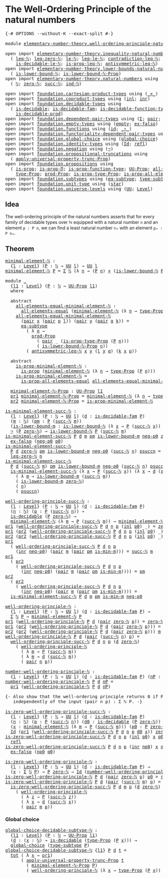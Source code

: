 # The Well-Ordering Principle of the natural numbers

<pre class="Agda"><a id="63" class="Symbol">{-#</a> <a id="67" class="Keyword">OPTIONS</a> <a id="75" class="Pragma">--without-K</a> <a id="87" class="Pragma">--exact-split</a> <a id="101" class="Symbol">#-}</a>

<a id="106" class="Keyword">module</a> <a id="113" href="elementary-number-theory.well-ordering-principle-natural-numbers.html" class="Module">elementary-number-theory.well-ordering-principle-natural-numbers</a> <a id="178" class="Keyword">where</a>

<a id="185" class="Keyword">open</a> <a id="190" class="Keyword">import</a> <a id="197" href="elementary-number-theory.inequality-natural-numbers.html" class="Module">elementary-number-theory.inequality-natural-numbers</a> <a id="249" class="Keyword">using</a>
  <a id="257" class="Symbol">(</a> <a id="259" href="elementary-number-theory.inequality-natural-numbers.html#1407" class="Function">leq-ℕ</a><a id="264" class="Symbol">;</a> <a id="266" href="elementary-number-theory.inequality-natural-numbers.html#1747" class="Function">leq-zero-ℕ</a><a id="276" class="Symbol">;</a> <a id="278" href="elementary-number-theory.inequality-natural-numbers.html#9483" class="Function">le-ℕ</a><a id="282" class="Symbol">;</a> <a id="284" href="elementary-number-theory.inequality-natural-numbers.html#12249" class="Function">leq-le-ℕ</a><a id="292" class="Symbol">;</a> <a id="294" href="elementary-number-theory.inequality-natural-numbers.html#11981" class="Function">contradiction-leq-ℕ</a><a id="313" class="Symbol">;</a> <a id="315" href="elementary-number-theory.inequality-natural-numbers.html#2457" class="Function">is-decidable-leq-ℕ</a><a id="333" class="Symbol">;</a>
    <a id="339" href="elementary-number-theory.inequality-natural-numbers.html#11101" class="Function">is-decidable-le-ℕ</a><a id="356" class="Symbol">;</a> <a id="358" href="elementary-number-theory.inequality-natural-numbers.html#16547" class="Function">is-prop-leq-ℕ</a><a id="371" class="Symbol">;</a> <a id="373" href="elementary-number-theory.inequality-natural-numbers.html#3613" class="Function">antisymmetric-leq-ℕ</a><a id="392" class="Symbol">)</a>
<a id="394" class="Keyword">open</a> <a id="399" class="Keyword">import</a> <a id="406" href="elementary-number-theory.lower-bounds-natural-numbers.html" class="Module">elementary-number-theory.lower-bounds-natural-numbers</a> <a id="460" class="Keyword">using</a>
  <a id="468" class="Symbol">(</a> <a id="470" href="elementary-number-theory.lower-bounds-natural-numbers.html#727" class="Function">is-lower-bound-ℕ</a><a id="486" class="Symbol">;</a> <a id="488" href="elementary-number-theory.lower-bounds-natural-numbers.html#1142" class="Function">is-lower-bound-ℕ-Prop</a><a id="509" class="Symbol">)</a>
<a id="511" class="Keyword">open</a> <a id="516" class="Keyword">import</a> <a id="523" href="elementary-number-theory.natural-numbers.html" class="Module">elementary-number-theory.natural-numbers</a> <a id="564" class="Keyword">using</a>
  <a id="572" class="Symbol">(</a> <a id="574" href="elementary-number-theory.natural-numbers.html#1438" class="Datatype">ℕ</a><a id="575" class="Symbol">;</a> <a id="577" href="elementary-number-theory.natural-numbers.html#1459" class="InductiveConstructor">zero-ℕ</a><a id="583" class="Symbol">;</a> <a id="585" href="elementary-number-theory.natural-numbers.html#1472" class="InductiveConstructor">succ-ℕ</a><a id="591" class="Symbol">;</a> <a id="593" href="elementary-number-theory.natural-numbers.html#2491" class="Function">ind-ℕ</a><a id="598" class="Symbol">)</a>
  
<a id="603" class="Keyword">open</a> <a id="608" class="Keyword">import</a> <a id="615" href="foundation.cartesian-product-types.html" class="Module">foundation.cartesian-product-types</a> <a id="650" class="Keyword">using</a> <a id="656" class="Symbol">(</a><a id="657" href="foundation-core.cartesian-product-types.html#577" class="Function Operator">_×_</a><a id="660" class="Symbol">)</a>
<a id="662" class="Keyword">open</a> <a id="667" class="Keyword">import</a> <a id="674" href="foundation.coproduct-types.html" class="Module">foundation.coproduct-types</a> <a id="701" class="Keyword">using</a> <a id="707" class="Symbol">(</a><a id="708" href="foundation.coproduct-types.html#1239" class="InductiveConstructor">inl</a><a id="711" class="Symbol">;</a> <a id="713" href="foundation.coproduct-types.html#1262" class="InductiveConstructor">inr</a><a id="716" class="Symbol">)</a>
<a id="718" class="Keyword">open</a> <a id="723" class="Keyword">import</a> <a id="730" href="foundation.decidable-types.html" class="Module">foundation.decidable-types</a> <a id="757" class="Keyword">using</a>
  <a id="765" class="Symbol">(</a> <a id="767" href="foundation.decidable-types.html#1741" class="Function">is-decidable</a><a id="779" class="Symbol">;</a> <a id="781" href="foundation.decidable-types.html#1819" class="Function">is-decidable-fam</a><a id="797" class="Symbol">;</a> <a id="799" href="foundation.decidable-types.html#4311" class="Function">is-decidable-function-type</a><a id="825" class="Symbol">;</a>
    <a id="831" href="foundation.decidable-types.html#3650" class="Function">is-decidable-prod</a><a id="848" class="Symbol">)</a>
<a id="850" class="Keyword">open</a> <a id="855" class="Keyword">import</a> <a id="862" href="foundation.dependent-pair-types.html" class="Module">foundation.dependent-pair-types</a> <a id="894" class="Keyword">using</a> <a id="900" class="Symbol">(</a><a id="901" href="foundation-core.dependent-pair-types.html#502" class="Record">Σ</a><a id="902" class="Symbol">;</a> <a id="904" href="foundation-core.dependent-pair-types.html#575" class="InductiveConstructor">pair</a><a id="908" class="Symbol">;</a> <a id="910" href="foundation-core.dependent-pair-types.html#592" class="Field">pr1</a><a id="913" class="Symbol">;</a> <a id="915" href="foundation-core.dependent-pair-types.html#604" class="Field">pr2</a><a id="918" class="Symbol">)</a>
<a id="920" class="Keyword">open</a> <a id="925" class="Keyword">import</a> <a id="932" href="foundation.empty-types.html" class="Module">foundation.empty-types</a> <a id="955" class="Keyword">using</a> <a id="961" class="Symbol">(</a><a id="962" href="foundation.empty-types.html#1292" class="Datatype">empty</a><a id="967" class="Symbol">;</a> <a id="969" href="foundation.empty-types.html#1395" class="Function">ex-falso</a><a id="977" class="Symbol">)</a>
<a id="979" class="Keyword">open</a> <a id="984" class="Keyword">import</a> <a id="991" href="foundation.functions.html" class="Module">foundation.functions</a> <a id="1012" class="Keyword">using</a> <a id="1018" class="Symbol">(</a><a id="1019" href="foundation-core.functions.html#309" class="Function">id</a><a id="1021" class="Symbol">;</a> <a id="1023" href="foundation-core.functions.html#407" class="Function Operator">_∘_</a><a id="1026" class="Symbol">)</a>
<a id="1028" class="Keyword">open</a> <a id="1033" class="Keyword">import</a> <a id="1040" href="foundation.functoriality-dependent-pair-types.html" class="Module">foundation.functoriality-dependent-pair-types</a> <a id="1086" class="Keyword">using</a> <a id="1092" class="Symbol">(</a><a id="1093" href="foundation-core.functoriality-dependent-pair-types.html#1881" class="Function">tot</a><a id="1096" class="Symbol">)</a>
<a id="1098" class="Keyword">open</a> <a id="1103" class="Keyword">import</a> <a id="1110" href="foundation.global-choice.html" class="Module">foundation.global-choice</a> <a id="1135" class="Keyword">using</a> <a id="1141" class="Symbol">(</a><a id="1142" href="foundation.global-choice.html#1188" class="Function">global-choice</a><a id="1155" class="Symbol">)</a>
<a id="1157" class="Keyword">open</a> <a id="1162" class="Keyword">import</a> <a id="1169" href="foundation.identity-types.html" class="Module">foundation.identity-types</a> <a id="1195" class="Keyword">using</a> <a id="1201" class="Symbol">(</a><a id="1202" href="foundation-core.identity-types.html#641" class="Datatype">Id</a><a id="1204" class="Symbol">;</a> <a id="1206" href="foundation-core.identity-types.html#694" class="InductiveConstructor">refl</a><a id="1210" class="Symbol">)</a>
<a id="1212" class="Keyword">open</a> <a id="1217" class="Keyword">import</a> <a id="1224" href="foundation.negation.html" class="Module">foundation.negation</a> <a id="1244" class="Keyword">using</a> <a id="1250" class="Symbol">(</a><a id="1251" href="foundation.negation.html#756" class="Function">¬</a><a id="1252" class="Symbol">)</a>
<a id="1254" class="Keyword">open</a> <a id="1259" class="Keyword">import</a> <a id="1266" href="foundation.propositional-truncations.html" class="Module">foundation.propositional-truncations</a> <a id="1303" class="Keyword">using</a>
  <a id="1311" class="Symbol">(</a> <a id="1313" href="foundation.propositional-truncations.html#5148" class="Function">apply-universal-property-trunc-Prop</a><a id="1348" class="Symbol">)</a>
<a id="1350" class="Keyword">open</a> <a id="1355" class="Keyword">import</a> <a id="1362" href="foundation.propositions.html" class="Module">foundation.propositions</a> <a id="1386" class="Keyword">using</a>
  <a id="1394" class="Symbol">(</a> <a id="1396" href="foundation-core.propositions.html#1246" class="Function">is-prop</a><a id="1403" class="Symbol">;</a> <a id="1405" href="foundation.propositions.html#1492" class="Function">is-prop-Π</a><a id="1414" class="Symbol">;</a> <a id="1416" href="foundation.propositions.html#3080" class="Function">is-prop-function-type</a><a id="1437" class="Symbol">;</a> <a id="1439" href="foundation-core.propositions.html#1322" class="Function">UU-Prop</a><a id="1446" class="Symbol">;</a> <a id="1448" href="foundation-core.propositions.html#2135" class="Function">all-elements-equal</a><a id="1466" class="Symbol">;</a>
    <a id="1472" href="foundation-core.propositions.html#1424" class="Function">type-Prop</a><a id="1481" class="Symbol">;</a> <a id="1483" href="foundation-core.propositions.html#5805" class="Function">prod-Prop</a><a id="1492" class="Symbol">;</a> <a id="1494" href="foundation-core.propositions.html#1491" class="Function">is-prop-type-Prop</a><a id="1511" class="Symbol">;</a> <a id="1513" href="foundation-core.propositions.html#2335" class="Function">is-prop-all-elements-equal</a><a id="1539" class="Symbol">)</a>
<a id="1541" class="Keyword">open</a> <a id="1546" class="Keyword">import</a> <a id="1553" href="foundation.subtypes.html" class="Module">foundation.subtypes</a> <a id="1573" class="Keyword">using</a> <a id="1579" class="Symbol">(</a><a id="1580" href="foundation-core.subtypes.html#2633" class="Function">eq-subtype</a><a id="1590" class="Symbol">;</a> <a id="1592" href="foundation-core.subtypes.html#2143" class="Function">type-subtype</a><a id="1604" class="Symbol">)</a>
<a id="1606" class="Keyword">open</a> <a id="1611" class="Keyword">import</a> <a id="1618" href="foundation.unit-type.html" class="Module">foundation.unit-type</a> <a id="1639" class="Keyword">using</a> <a id="1645" class="Symbol">(</a><a id="1646" href="foundation.unit-type.html#999" class="InductiveConstructor">star</a><a id="1650" class="Symbol">)</a>
<a id="1652" class="Keyword">open</a> <a id="1657" class="Keyword">import</a> <a id="1664" href="foundation.universe-levels.html" class="Module">foundation.universe-levels</a> <a id="1691" class="Keyword">using</a> <a id="1697" class="Symbol">(</a><a id="1698" href="foundation-core.universe-levels.html#222" class="Primitive">UU</a><a id="1700" class="Symbol">;</a> <a id="1702" href="Agda.Primitive.html#597" class="Postulate">Level</a><a id="1707" class="Symbol">)</a>
</pre>
## Idea

The well-ordering principle of the natural numbers asserts that for every family of decidable types over ℕ equipped with a natural number `n` and an element `p : P n`, we can find a least natural number `n₀` with an element `p₀ : P n₀`. 

## Theorem

<pre class="Agda"><a id="minimal-element-ℕ"></a><a id="1982" href="elementary-number-theory.well-ordering-principle-natural-numbers.html#1982" class="Function">minimal-element-ℕ</a> <a id="2000" class="Symbol">:</a>
  <a id="2004" class="Symbol">{</a><a id="2005" href="elementary-number-theory.well-ordering-principle-natural-numbers.html#2005" class="Bound">l</a> <a id="2007" class="Symbol">:</a> <a id="2009" href="Agda.Primitive.html#597" class="Postulate">Level</a><a id="2014" class="Symbol">}</a> <a id="2016" class="Symbol">(</a><a id="2017" href="elementary-number-theory.well-ordering-principle-natural-numbers.html#2017" class="Bound">P</a> <a id="2019" class="Symbol">:</a> <a id="2021" href="elementary-number-theory.natural-numbers.html#1438" class="Datatype">ℕ</a> <a id="2023" class="Symbol">→</a> <a id="2025" href="foundation-core.universe-levels.html#222" class="Primitive">UU</a> <a id="2028" href="elementary-number-theory.well-ordering-principle-natural-numbers.html#2005" class="Bound">l</a><a id="2029" class="Symbol">)</a> <a id="2031" class="Symbol">→</a> <a id="2033" href="foundation-core.universe-levels.html#222" class="Primitive">UU</a> <a id="2036" href="elementary-number-theory.well-ordering-principle-natural-numbers.html#2005" class="Bound">l</a>
<a id="2038" href="elementary-number-theory.well-ordering-principle-natural-numbers.html#1982" class="Function">minimal-element-ℕ</a> <a id="2056" href="elementary-number-theory.well-ordering-principle-natural-numbers.html#2056" class="Bound">P</a> <a id="2058" class="Symbol">=</a> <a id="2060" href="foundation-core.dependent-pair-types.html#502" class="Record">Σ</a> <a id="2062" href="elementary-number-theory.natural-numbers.html#1438" class="Datatype">ℕ</a> <a id="2064" class="Symbol">(λ</a> <a id="2067" href="elementary-number-theory.well-ordering-principle-natural-numbers.html#2067" class="Bound">n</a> <a id="2069" class="Symbol">→</a> <a id="2071" class="Symbol">(</a><a id="2072" href="elementary-number-theory.well-ordering-principle-natural-numbers.html#2056" class="Bound">P</a> <a id="2074" href="elementary-number-theory.well-ordering-principle-natural-numbers.html#2067" class="Bound">n</a><a id="2075" class="Symbol">)</a> <a id="2077" href="foundation-core.cartesian-product-types.html#577" class="Function Operator">×</a> <a id="2079" class="Symbol">(</a><a id="2080" href="elementary-number-theory.lower-bounds-natural-numbers.html#727" class="Function">is-lower-bound-ℕ</a> <a id="2097" href="elementary-number-theory.well-ordering-principle-natural-numbers.html#2056" class="Bound">P</a> <a id="2099" href="elementary-number-theory.well-ordering-principle-natural-numbers.html#2067" class="Bound">n</a><a id="2100" class="Symbol">))</a>

<a id="2104" class="Keyword">module</a> <a id="2111" href="elementary-number-theory.well-ordering-principle-natural-numbers.html#2111" class="Module">_</a>
  <a id="2115" class="Symbol">{</a><a id="2116" href="elementary-number-theory.well-ordering-principle-natural-numbers.html#2116" class="Bound">l1</a> <a id="2119" class="Symbol">:</a> <a id="2121" href="Agda.Primitive.html#597" class="Postulate">Level</a><a id="2126" class="Symbol">}</a> <a id="2128" class="Symbol">(</a><a id="2129" href="elementary-number-theory.well-ordering-principle-natural-numbers.html#2129" class="Bound">P</a> <a id="2131" class="Symbol">:</a> <a id="2133" href="elementary-number-theory.natural-numbers.html#1438" class="Datatype">ℕ</a> <a id="2135" class="Symbol">→</a> <a id="2137" href="foundation-core.propositions.html#1322" class="Function">UU-Prop</a> <a id="2145" href="elementary-number-theory.well-ordering-principle-natural-numbers.html#2116" class="Bound">l1</a><a id="2147" class="Symbol">)</a>
  <a id="2151" class="Keyword">where</a>

  <a id="2160" class="Keyword">abstract</a>
    <a id="2173" href="elementary-number-theory.well-ordering-principle-natural-numbers.html#2173" class="Function">all-elements-equal-minimal-element-ℕ</a> <a id="2210" class="Symbol">:</a>
      <a id="2218" href="foundation-core.propositions.html#2135" class="Function">all-elements-equal</a> <a id="2237" class="Symbol">(</a><a id="2238" href="elementary-number-theory.well-ordering-principle-natural-numbers.html#1982" class="Function">minimal-element-ℕ</a> <a id="2256" class="Symbol">(λ</a> <a id="2259" href="elementary-number-theory.well-ordering-principle-natural-numbers.html#2259" class="Bound">n</a> <a id="2261" class="Symbol">→</a> <a id="2263" href="foundation-core.propositions.html#1424" class="Function">type-Prop</a> <a id="2273" class="Symbol">(</a><a id="2274" href="elementary-number-theory.well-ordering-principle-natural-numbers.html#2129" class="Bound">P</a> <a id="2276" href="elementary-number-theory.well-ordering-principle-natural-numbers.html#2259" class="Bound">n</a><a id="2277" class="Symbol">)))</a>
    <a id="2285" href="elementary-number-theory.well-ordering-principle-natural-numbers.html#2173" class="Function">all-elements-equal-minimal-element-ℕ</a>
      <a id="2328" class="Symbol">(</a><a id="2329" href="foundation-core.dependent-pair-types.html#575" class="InductiveConstructor">pair</a> <a id="2334" href="elementary-number-theory.well-ordering-principle-natural-numbers.html#2334" class="Bound">x</a> <a id="2336" class="Symbol">(</a><a id="2337" href="foundation-core.dependent-pair-types.html#575" class="InductiveConstructor">pair</a> <a id="2342" href="elementary-number-theory.well-ordering-principle-natural-numbers.html#2342" class="Bound">p</a> <a id="2344" href="elementary-number-theory.well-ordering-principle-natural-numbers.html#2344" class="Bound">l</a><a id="2345" class="Symbol">))</a> <a id="2348" class="Symbol">(</a><a id="2349" href="foundation-core.dependent-pair-types.html#575" class="InductiveConstructor">pair</a> <a id="2354" href="elementary-number-theory.well-ordering-principle-natural-numbers.html#2354" class="Bound">y</a> <a id="2356" class="Symbol">(</a><a id="2357" href="foundation-core.dependent-pair-types.html#575" class="InductiveConstructor">pair</a> <a id="2362" href="elementary-number-theory.well-ordering-principle-natural-numbers.html#2362" class="Bound">q</a> <a id="2364" href="elementary-number-theory.well-ordering-principle-natural-numbers.html#2364" class="Bound">k</a><a id="2365" class="Symbol">))</a> <a id="2368" class="Symbol">=</a>
      <a id="2376" href="foundation-core.subtypes.html#2633" class="Function">eq-subtype</a>
        <a id="2395" class="Symbol">(</a> <a id="2397" class="Symbol">λ</a> <a id="2399" href="elementary-number-theory.well-ordering-principle-natural-numbers.html#2399" class="Bound">n</a> <a id="2401" class="Symbol">→</a>
          <a id="2413" href="foundation-core.propositions.html#5805" class="Function">prod-Prop</a>
            <a id="2435" class="Symbol">(</a> <a id="2437" href="foundation-core.dependent-pair-types.html#575" class="InductiveConstructor">pair</a> <a id="2442" class="Symbol">_</a> <a id="2444" class="Symbol">(</a><a id="2445" href="foundation-core.propositions.html#1491" class="Function">is-prop-type-Prop</a> <a id="2463" class="Symbol">(</a><a id="2464" href="elementary-number-theory.well-ordering-principle-natural-numbers.html#2129" class="Bound">P</a> <a id="2466" href="elementary-number-theory.well-ordering-principle-natural-numbers.html#2399" class="Bound">n</a><a id="2467" class="Symbol">)))</a>
            <a id="2483" class="Symbol">(</a> <a id="2485" href="elementary-number-theory.lower-bounds-natural-numbers.html#1142" class="Function">is-lower-bound-ℕ-Prop</a> <a id="2507" href="elementary-number-theory.well-ordering-principle-natural-numbers.html#2399" class="Bound">n</a><a id="2508" class="Symbol">))</a>
        <a id="2519" class="Symbol">(</a> <a id="2521" href="elementary-number-theory.inequality-natural-numbers.html#3613" class="Function">antisymmetric-leq-ℕ</a> <a id="2541" href="elementary-number-theory.well-ordering-principle-natural-numbers.html#2334" class="Bound">x</a> <a id="2543" href="elementary-number-theory.well-ordering-principle-natural-numbers.html#2354" class="Bound">y</a> <a id="2545" class="Symbol">(</a><a id="2546" href="elementary-number-theory.well-ordering-principle-natural-numbers.html#2344" class="Bound">l</a> <a id="2548" href="elementary-number-theory.well-ordering-principle-natural-numbers.html#2354" class="Bound">y</a> <a id="2550" href="elementary-number-theory.well-ordering-principle-natural-numbers.html#2362" class="Bound">q</a><a id="2551" class="Symbol">)</a> <a id="2553" class="Symbol">(</a><a id="2554" href="elementary-number-theory.well-ordering-principle-natural-numbers.html#2364" class="Bound">k</a> <a id="2556" href="elementary-number-theory.well-ordering-principle-natural-numbers.html#2334" class="Bound">x</a> <a id="2558" href="elementary-number-theory.well-ordering-principle-natural-numbers.html#2342" class="Bound">p</a><a id="2559" class="Symbol">))</a>

  <a id="2565" class="Keyword">abstract</a>
    <a id="2578" href="elementary-number-theory.well-ordering-principle-natural-numbers.html#2578" class="Function">is-prop-minimal-element-ℕ</a> <a id="2604" class="Symbol">:</a>
      <a id="2612" href="foundation-core.propositions.html#1246" class="Function">is-prop</a> <a id="2620" class="Symbol">(</a><a id="2621" href="elementary-number-theory.well-ordering-principle-natural-numbers.html#1982" class="Function">minimal-element-ℕ</a> <a id="2639" class="Symbol">(λ</a> <a id="2642" href="elementary-number-theory.well-ordering-principle-natural-numbers.html#2642" class="Bound">n</a> <a id="2644" class="Symbol">→</a> <a id="2646" href="foundation-core.propositions.html#1424" class="Function">type-Prop</a> <a id="2656" class="Symbol">(</a><a id="2657" href="elementary-number-theory.well-ordering-principle-natural-numbers.html#2129" class="Bound">P</a> <a id="2659" href="elementary-number-theory.well-ordering-principle-natural-numbers.html#2642" class="Bound">n</a><a id="2660" class="Symbol">)))</a>
    <a id="2668" href="elementary-number-theory.well-ordering-principle-natural-numbers.html#2578" class="Function">is-prop-minimal-element-ℕ</a> <a id="2694" class="Symbol">=</a>
      <a id="2702" href="foundation-core.propositions.html#2335" class="Function">is-prop-all-elements-equal</a> <a id="2729" href="elementary-number-theory.well-ordering-principle-natural-numbers.html#2173" class="Function">all-elements-equal-minimal-element-ℕ</a>

  <a id="2769" href="elementary-number-theory.well-ordering-principle-natural-numbers.html#2769" class="Function">minimal-element-ℕ-Prop</a> <a id="2792" class="Symbol">:</a> <a id="2794" href="foundation-core.propositions.html#1322" class="Function">UU-Prop</a> <a id="2802" href="elementary-number-theory.well-ordering-principle-natural-numbers.html#2116" class="Bound">l1</a>
  <a id="2807" href="foundation-core.dependent-pair-types.html#592" class="Field">pr1</a> <a id="2811" href="elementary-number-theory.well-ordering-principle-natural-numbers.html#2769" class="Function">minimal-element-ℕ-Prop</a> <a id="2834" class="Symbol">=</a> <a id="2836" href="elementary-number-theory.well-ordering-principle-natural-numbers.html#1982" class="Function">minimal-element-ℕ</a> <a id="2854" class="Symbol">(λ</a> <a id="2857" href="elementary-number-theory.well-ordering-principle-natural-numbers.html#2857" class="Bound">n</a> <a id="2859" class="Symbol">→</a> <a id="2861" href="foundation-core.propositions.html#1424" class="Function">type-Prop</a> <a id="2871" class="Symbol">(</a><a id="2872" href="elementary-number-theory.well-ordering-principle-natural-numbers.html#2129" class="Bound">P</a> <a id="2874" href="elementary-number-theory.well-ordering-principle-natural-numbers.html#2857" class="Bound">n</a><a id="2875" class="Symbol">))</a>
  <a id="2880" href="foundation-core.dependent-pair-types.html#604" class="Field">pr2</a> <a id="2884" href="elementary-number-theory.well-ordering-principle-natural-numbers.html#2769" class="Function">minimal-element-ℕ-Prop</a> <a id="2907" class="Symbol">=</a> <a id="2909" href="elementary-number-theory.well-ordering-principle-natural-numbers.html#2578" class="Function">is-prop-minimal-element-ℕ</a>

<a id="is-minimal-element-succ-ℕ"></a><a id="2936" href="elementary-number-theory.well-ordering-principle-natural-numbers.html#2936" class="Function">is-minimal-element-succ-ℕ</a> <a id="2962" class="Symbol">:</a>
  <a id="2966" class="Symbol">{</a><a id="2967" href="elementary-number-theory.well-ordering-principle-natural-numbers.html#2967" class="Bound">l</a> <a id="2969" class="Symbol">:</a> <a id="2971" href="Agda.Primitive.html#597" class="Postulate">Level</a><a id="2976" class="Symbol">}</a> <a id="2978" class="Symbol">(</a><a id="2979" href="elementary-number-theory.well-ordering-principle-natural-numbers.html#2979" class="Bound">P</a> <a id="2981" class="Symbol">:</a> <a id="2983" href="elementary-number-theory.natural-numbers.html#1438" class="Datatype">ℕ</a> <a id="2985" class="Symbol">→</a> <a id="2987" href="foundation-core.universe-levels.html#222" class="Primitive">UU</a> <a id="2990" href="elementary-number-theory.well-ordering-principle-natural-numbers.html#2967" class="Bound">l</a><a id="2991" class="Symbol">)</a> <a id="2993" class="Symbol">(</a><a id="2994" href="elementary-number-theory.well-ordering-principle-natural-numbers.html#2994" class="Bound">d</a> <a id="2996" class="Symbol">:</a> <a id="2998" href="foundation.decidable-types.html#1819" class="Function">is-decidable-fam</a> <a id="3015" href="elementary-number-theory.well-ordering-principle-natural-numbers.html#2979" class="Bound">P</a><a id="3016" class="Symbol">)</a>
  <a id="3020" class="Symbol">(</a><a id="3021" href="elementary-number-theory.well-ordering-principle-natural-numbers.html#3021" class="Bound">m</a> <a id="3023" class="Symbol">:</a> <a id="3025" href="elementary-number-theory.natural-numbers.html#1438" class="Datatype">ℕ</a><a id="3026" class="Symbol">)</a> <a id="3028" class="Symbol">(</a><a id="3029" href="elementary-number-theory.well-ordering-principle-natural-numbers.html#3029" class="Bound">pm</a> <a id="3032" class="Symbol">:</a> <a id="3034" href="elementary-number-theory.well-ordering-principle-natural-numbers.html#2979" class="Bound">P</a> <a id="3036" class="Symbol">(</a><a id="3037" href="elementary-number-theory.natural-numbers.html#1472" class="InductiveConstructor">succ-ℕ</a> <a id="3044" href="elementary-number-theory.well-ordering-principle-natural-numbers.html#3021" class="Bound">m</a><a id="3045" class="Symbol">))</a>
  <a id="3050" class="Symbol">(</a><a id="3051" href="elementary-number-theory.well-ordering-principle-natural-numbers.html#3051" class="Bound">is-lower-bound-m</a> <a id="3068" class="Symbol">:</a> <a id="3070" href="elementary-number-theory.lower-bounds-natural-numbers.html#727" class="Function">is-lower-bound-ℕ</a> <a id="3087" class="Symbol">(λ</a> <a id="3090" href="elementary-number-theory.well-ordering-principle-natural-numbers.html#3090" class="Bound">x</a> <a id="3092" class="Symbol">→</a> <a id="3094" href="elementary-number-theory.well-ordering-principle-natural-numbers.html#2979" class="Bound">P</a> <a id="3096" class="Symbol">(</a><a id="3097" href="elementary-number-theory.natural-numbers.html#1472" class="InductiveConstructor">succ-ℕ</a> <a id="3104" href="elementary-number-theory.well-ordering-principle-natural-numbers.html#3090" class="Bound">x</a><a id="3105" class="Symbol">))</a> <a id="3108" href="elementary-number-theory.well-ordering-principle-natural-numbers.html#3021" class="Bound">m</a><a id="3109" class="Symbol">)</a> <a id="3111" class="Symbol">→</a>
  <a id="3115" href="foundation.negation.html#756" class="Function">¬</a> <a id="3117" class="Symbol">(</a><a id="3118" href="elementary-number-theory.well-ordering-principle-natural-numbers.html#2979" class="Bound">P</a> <a id="3120" href="elementary-number-theory.natural-numbers.html#1459" class="InductiveConstructor">zero-ℕ</a><a id="3126" class="Symbol">)</a> <a id="3128" class="Symbol">→</a> <a id="3130" href="elementary-number-theory.lower-bounds-natural-numbers.html#727" class="Function">is-lower-bound-ℕ</a> <a id="3147" href="elementary-number-theory.well-ordering-principle-natural-numbers.html#2979" class="Bound">P</a> <a id="3149" class="Symbol">(</a><a id="3150" href="elementary-number-theory.natural-numbers.html#1472" class="InductiveConstructor">succ-ℕ</a> <a id="3157" href="elementary-number-theory.well-ordering-principle-natural-numbers.html#3021" class="Bound">m</a><a id="3158" class="Symbol">)</a>
<a id="3160" href="elementary-number-theory.well-ordering-principle-natural-numbers.html#2936" class="Function">is-minimal-element-succ-ℕ</a> <a id="3186" href="elementary-number-theory.well-ordering-principle-natural-numbers.html#3186" class="Bound">P</a> <a id="3188" href="elementary-number-theory.well-ordering-principle-natural-numbers.html#3188" class="Bound">d</a> <a id="3190" href="elementary-number-theory.well-ordering-principle-natural-numbers.html#3190" class="Bound">m</a> <a id="3192" href="elementary-number-theory.well-ordering-principle-natural-numbers.html#3192" class="Bound">pm</a> <a id="3195" href="elementary-number-theory.well-ordering-principle-natural-numbers.html#3195" class="Bound">is-lower-bound-m</a> <a id="3212" href="elementary-number-theory.well-ordering-principle-natural-numbers.html#3212" class="Bound">neg-p0</a> <a id="3219" href="elementary-number-theory.natural-numbers.html#1459" class="InductiveConstructor">zero-ℕ</a> <a id="3226" href="elementary-number-theory.well-ordering-principle-natural-numbers.html#3226" class="Bound">p0</a> <a id="3229" class="Symbol">=</a>
  <a id="3233" href="foundation.empty-types.html#1395" class="Function">ex-falso</a> <a id="3242" class="Symbol">(</a><a id="3243" href="elementary-number-theory.well-ordering-principle-natural-numbers.html#3212" class="Bound">neg-p0</a> <a id="3250" href="elementary-number-theory.well-ordering-principle-natural-numbers.html#3226" class="Bound">p0</a><a id="3252" class="Symbol">)</a>
<a id="3254" href="elementary-number-theory.well-ordering-principle-natural-numbers.html#2936" class="Function">is-minimal-element-succ-ℕ</a>
  <a id="3282" href="elementary-number-theory.well-ordering-principle-natural-numbers.html#3282" class="Bound">P</a> <a id="3284" href="elementary-number-theory.well-ordering-principle-natural-numbers.html#3284" class="Bound">d</a> <a id="3286" href="elementary-number-theory.natural-numbers.html#1459" class="InductiveConstructor">zero-ℕ</a> <a id="3293" href="elementary-number-theory.well-ordering-principle-natural-numbers.html#3293" class="Bound">pm</a> <a id="3296" href="elementary-number-theory.well-ordering-principle-natural-numbers.html#3296" class="Bound">is-lower-bound-m</a> <a id="3313" href="elementary-number-theory.well-ordering-principle-natural-numbers.html#3313" class="Bound">neg-p0</a> <a id="3320" class="Symbol">(</a><a id="3321" href="elementary-number-theory.natural-numbers.html#1472" class="InductiveConstructor">succ-ℕ</a> <a id="3328" href="elementary-number-theory.well-ordering-principle-natural-numbers.html#3328" class="Bound">n</a><a id="3329" class="Symbol">)</a> <a id="3331" href="elementary-number-theory.well-ordering-principle-natural-numbers.html#3331" class="Bound">psuccn</a> <a id="3338" class="Symbol">=</a>
  <a id="3342" href="elementary-number-theory.inequality-natural-numbers.html#1747" class="Function">leq-zero-ℕ</a> <a id="3353" href="elementary-number-theory.well-ordering-principle-natural-numbers.html#3328" class="Bound">n</a>
<a id="3355" href="elementary-number-theory.well-ordering-principle-natural-numbers.html#2936" class="Function">is-minimal-element-succ-ℕ</a>
  <a id="3383" href="elementary-number-theory.well-ordering-principle-natural-numbers.html#3383" class="Bound">P</a> <a id="3385" href="elementary-number-theory.well-ordering-principle-natural-numbers.html#3385" class="Bound">d</a> <a id="3387" class="Symbol">(</a><a id="3388" href="elementary-number-theory.natural-numbers.html#1472" class="InductiveConstructor">succ-ℕ</a> <a id="3395" href="elementary-number-theory.well-ordering-principle-natural-numbers.html#3395" class="Bound">m</a><a id="3396" class="Symbol">)</a> <a id="3398" href="elementary-number-theory.well-ordering-principle-natural-numbers.html#3398" class="Bound">pm</a> <a id="3401" href="elementary-number-theory.well-ordering-principle-natural-numbers.html#3401" class="Bound">is-lower-bound-m</a> <a id="3418" href="elementary-number-theory.well-ordering-principle-natural-numbers.html#3418" class="Bound">neg-p0</a> <a id="3425" class="Symbol">(</a><a id="3426" href="elementary-number-theory.natural-numbers.html#1472" class="InductiveConstructor">succ-ℕ</a> <a id="3433" href="elementary-number-theory.well-ordering-principle-natural-numbers.html#3433" class="Bound">n</a><a id="3434" class="Symbol">)</a> <a id="3436" href="elementary-number-theory.well-ordering-principle-natural-numbers.html#3436" class="Bound">psuccn</a> <a id="3443" class="Symbol">=</a>
  <a id="3447" href="elementary-number-theory.well-ordering-principle-natural-numbers.html#2936" class="Function">is-minimal-element-succ-ℕ</a> <a id="3473" class="Symbol">(λ</a> <a id="3476" href="elementary-number-theory.well-ordering-principle-natural-numbers.html#3476" class="Bound">x</a> <a id="3478" class="Symbol">→</a> <a id="3480" href="elementary-number-theory.well-ordering-principle-natural-numbers.html#3383" class="Bound">P</a> <a id="3482" class="Symbol">(</a><a id="3483" href="elementary-number-theory.natural-numbers.html#1472" class="InductiveConstructor">succ-ℕ</a> <a id="3490" href="elementary-number-theory.well-ordering-principle-natural-numbers.html#3476" class="Bound">x</a><a id="3491" class="Symbol">))</a> <a id="3494" class="Symbol">(λ</a> <a id="3497" href="elementary-number-theory.well-ordering-principle-natural-numbers.html#3497" class="Bound">x</a> <a id="3499" class="Symbol">→</a> <a id="3501" href="elementary-number-theory.well-ordering-principle-natural-numbers.html#3385" class="Bound">d</a> <a id="3503" class="Symbol">(</a><a id="3504" href="elementary-number-theory.natural-numbers.html#1472" class="InductiveConstructor">succ-ℕ</a> <a id="3511" href="elementary-number-theory.well-ordering-principle-natural-numbers.html#3497" class="Bound">x</a><a id="3512" class="Symbol">))</a> <a id="3515" href="elementary-number-theory.well-ordering-principle-natural-numbers.html#3395" class="Bound">m</a> <a id="3517" href="elementary-number-theory.well-ordering-principle-natural-numbers.html#3398" class="Bound">pm</a>
    <a id="3524" class="Symbol">(</a> <a id="3526" class="Symbol">λ</a> <a id="3528" href="elementary-number-theory.well-ordering-principle-natural-numbers.html#3528" class="Bound">m</a> <a id="3530" class="Symbol">→</a> <a id="3532" href="elementary-number-theory.well-ordering-principle-natural-numbers.html#3401" class="Bound">is-lower-bound-m</a> <a id="3549" class="Symbol">(</a><a id="3550" href="elementary-number-theory.natural-numbers.html#1472" class="InductiveConstructor">succ-ℕ</a> <a id="3557" href="elementary-number-theory.well-ordering-principle-natural-numbers.html#3528" class="Bound">m</a><a id="3558" class="Symbol">))</a>
    <a id="3565" class="Symbol">(</a> <a id="3567" href="elementary-number-theory.well-ordering-principle-natural-numbers.html#3401" class="Bound">is-lower-bound-m</a> <a id="3584" href="elementary-number-theory.natural-numbers.html#1459" class="InductiveConstructor">zero-ℕ</a><a id="3590" class="Symbol">)</a>
    <a id="3596" class="Symbol">(</a> <a id="3598" href="elementary-number-theory.well-ordering-principle-natural-numbers.html#3433" class="Bound">n</a><a id="3599" class="Symbol">)</a>
    <a id="3605" class="Symbol">(</a> <a id="3607" href="elementary-number-theory.well-ordering-principle-natural-numbers.html#3436" class="Bound">psuccn</a><a id="3613" class="Symbol">)</a>

<a id="well-ordering-principle-succ-ℕ"></a><a id="3616" href="elementary-number-theory.well-ordering-principle-natural-numbers.html#3616" class="Function">well-ordering-principle-succ-ℕ</a> <a id="3647" class="Symbol">:</a>
  <a id="3651" class="Symbol">{</a><a id="3652" href="elementary-number-theory.well-ordering-principle-natural-numbers.html#3652" class="Bound">l</a> <a id="3654" class="Symbol">:</a> <a id="3656" href="Agda.Primitive.html#597" class="Postulate">Level</a><a id="3661" class="Symbol">}</a> <a id="3663" class="Symbol">(</a><a id="3664" href="elementary-number-theory.well-ordering-principle-natural-numbers.html#3664" class="Bound">P</a> <a id="3666" class="Symbol">:</a> <a id="3668" href="elementary-number-theory.natural-numbers.html#1438" class="Datatype">ℕ</a> <a id="3670" class="Symbol">→</a> <a id="3672" href="foundation-core.universe-levels.html#222" class="Primitive">UU</a> <a id="3675" href="elementary-number-theory.well-ordering-principle-natural-numbers.html#3652" class="Bound">l</a><a id="3676" class="Symbol">)</a> <a id="3678" class="Symbol">(</a><a id="3679" href="elementary-number-theory.well-ordering-principle-natural-numbers.html#3679" class="Bound">d</a> <a id="3681" class="Symbol">:</a> <a id="3683" href="foundation.decidable-types.html#1819" class="Function">is-decidable-fam</a> <a id="3700" href="elementary-number-theory.well-ordering-principle-natural-numbers.html#3664" class="Bound">P</a><a id="3701" class="Symbol">)</a>
  <a id="3705" class="Symbol">(</a><a id="3706" href="elementary-number-theory.well-ordering-principle-natural-numbers.html#3706" class="Bound">n</a> <a id="3708" class="Symbol">:</a> <a id="3710" href="elementary-number-theory.natural-numbers.html#1438" class="Datatype">ℕ</a><a id="3711" class="Symbol">)</a> <a id="3713" class="Symbol">(</a><a id="3714" href="elementary-number-theory.well-ordering-principle-natural-numbers.html#3714" class="Bound">p</a> <a id="3716" class="Symbol">:</a> <a id="3718" href="elementary-number-theory.well-ordering-principle-natural-numbers.html#3664" class="Bound">P</a> <a id="3720" class="Symbol">(</a><a id="3721" href="elementary-number-theory.natural-numbers.html#1472" class="InductiveConstructor">succ-ℕ</a> <a id="3728" href="elementary-number-theory.well-ordering-principle-natural-numbers.html#3706" class="Bound">n</a><a id="3729" class="Symbol">))</a> <a id="3732" class="Symbol">→</a>
  <a id="3736" href="foundation.decidable-types.html#1741" class="Function">is-decidable</a> <a id="3749" class="Symbol">(</a><a id="3750" href="elementary-number-theory.well-ordering-principle-natural-numbers.html#3664" class="Bound">P</a> <a id="3752" href="elementary-number-theory.natural-numbers.html#1459" class="InductiveConstructor">zero-ℕ</a><a id="3758" class="Symbol">)</a> <a id="3760" class="Symbol">→</a>
  <a id="3764" href="elementary-number-theory.well-ordering-principle-natural-numbers.html#1982" class="Function">minimal-element-ℕ</a> <a id="3782" class="Symbol">(λ</a> <a id="3785" href="elementary-number-theory.well-ordering-principle-natural-numbers.html#3785" class="Bound">m</a> <a id="3787" class="Symbol">→</a> <a id="3789" href="elementary-number-theory.well-ordering-principle-natural-numbers.html#3664" class="Bound">P</a> <a id="3791" class="Symbol">(</a><a id="3792" href="elementary-number-theory.natural-numbers.html#1472" class="InductiveConstructor">succ-ℕ</a> <a id="3799" href="elementary-number-theory.well-ordering-principle-natural-numbers.html#3785" class="Bound">m</a><a id="3800" class="Symbol">))</a> <a id="3803" class="Symbol">→</a> <a id="3805" href="elementary-number-theory.well-ordering-principle-natural-numbers.html#1982" class="Function">minimal-element-ℕ</a> <a id="3823" href="elementary-number-theory.well-ordering-principle-natural-numbers.html#3664" class="Bound">P</a>
<a id="3825" href="foundation-core.dependent-pair-types.html#592" class="Field">pr1</a> <a id="3829" class="Symbol">(</a><a id="3830" href="elementary-number-theory.well-ordering-principle-natural-numbers.html#3616" class="Function">well-ordering-principle-succ-ℕ</a> <a id="3861" href="elementary-number-theory.well-ordering-principle-natural-numbers.html#3861" class="Bound">P</a> <a id="3863" href="elementary-number-theory.well-ordering-principle-natural-numbers.html#3863" class="Bound">d</a> <a id="3865" href="elementary-number-theory.well-ordering-principle-natural-numbers.html#3865" class="Bound">n</a> <a id="3867" href="elementary-number-theory.well-ordering-principle-natural-numbers.html#3867" class="Bound">p</a> <a id="3869" class="Symbol">(</a><a id="3870" href="foundation.coproduct-types.html#1239" class="InductiveConstructor">inl</a> <a id="3874" href="elementary-number-theory.well-ordering-principle-natural-numbers.html#3874" class="Bound">p0</a><a id="3876" class="Symbol">)</a> <a id="3878" class="Symbol">_)</a> <a id="3881" class="Symbol">=</a> <a id="3883" href="elementary-number-theory.natural-numbers.html#1459" class="InductiveConstructor">zero-ℕ</a>
<a id="3890" href="foundation-core.dependent-pair-types.html#592" class="Field">pr1</a> <a id="3894" class="Symbol">(</a><a id="3895" href="foundation-core.dependent-pair-types.html#604" class="Field">pr2</a> <a id="3899" class="Symbol">(</a><a id="3900" href="elementary-number-theory.well-ordering-principle-natural-numbers.html#3616" class="Function">well-ordering-principle-succ-ℕ</a> <a id="3931" href="elementary-number-theory.well-ordering-principle-natural-numbers.html#3931" class="Bound">P</a> <a id="3933" href="elementary-number-theory.well-ordering-principle-natural-numbers.html#3933" class="Bound">d</a> <a id="3935" href="elementary-number-theory.well-ordering-principle-natural-numbers.html#3935" class="Bound">n</a> <a id="3937" href="elementary-number-theory.well-ordering-principle-natural-numbers.html#3937" class="Bound">p</a> <a id="3939" class="Symbol">(</a><a id="3940" href="foundation.coproduct-types.html#1239" class="InductiveConstructor">inl</a> <a id="3944" href="elementary-number-theory.well-ordering-principle-natural-numbers.html#3944" class="Bound">p0</a><a id="3946" class="Symbol">)</a> <a id="3948" class="Symbol">_))</a> <a id="3952" class="Symbol">=</a> <a id="3954" href="elementary-number-theory.well-ordering-principle-natural-numbers.html#3944" class="Bound">p0</a>
<a id="3957" href="foundation-core.dependent-pair-types.html#604" class="Field">pr2</a> <a id="3961" class="Symbol">(</a><a id="3962" href="foundation-core.dependent-pair-types.html#604" class="Field">pr2</a> <a id="3966" class="Symbol">(</a><a id="3967" href="elementary-number-theory.well-ordering-principle-natural-numbers.html#3616" class="Function">well-ordering-principle-succ-ℕ</a> <a id="3998" href="elementary-number-theory.well-ordering-principle-natural-numbers.html#3998" class="Bound">P</a> <a id="4000" href="elementary-number-theory.well-ordering-principle-natural-numbers.html#4000" class="Bound">d</a> <a id="4002" href="elementary-number-theory.well-ordering-principle-natural-numbers.html#4002" class="Bound">n</a> <a id="4004" href="elementary-number-theory.well-ordering-principle-natural-numbers.html#4004" class="Bound">p</a> <a id="4006" class="Symbol">(</a><a id="4007" href="foundation.coproduct-types.html#1239" class="InductiveConstructor">inl</a> <a id="4011" href="elementary-number-theory.well-ordering-principle-natural-numbers.html#4011" class="Bound">p0</a><a id="4013" class="Symbol">)</a> <a id="4015" class="Symbol">_))</a> <a id="4019" href="elementary-number-theory.well-ordering-principle-natural-numbers.html#4019" class="Bound">m</a> <a id="4021" href="elementary-number-theory.well-ordering-principle-natural-numbers.html#4021" class="Bound">q</a> <a id="4023" class="Symbol">=</a> <a id="4025" href="elementary-number-theory.inequality-natural-numbers.html#1747" class="Function">leq-zero-ℕ</a> <a id="4036" href="elementary-number-theory.well-ordering-principle-natural-numbers.html#4019" class="Bound">m</a>
<a id="4038" href="foundation-core.dependent-pair-types.html#592" class="Field">pr1</a>
  <a id="4044" class="Symbol">(</a> <a id="4046" href="elementary-number-theory.well-ordering-principle-natural-numbers.html#3616" class="Function">well-ordering-principle-succ-ℕ</a> <a id="4077" href="elementary-number-theory.well-ordering-principle-natural-numbers.html#4077" class="Bound">P</a> <a id="4079" href="elementary-number-theory.well-ordering-principle-natural-numbers.html#4079" class="Bound">d</a> <a id="4081" href="elementary-number-theory.well-ordering-principle-natural-numbers.html#4081" class="Bound">n</a> <a id="4083" href="elementary-number-theory.well-ordering-principle-natural-numbers.html#4083" class="Bound">p</a>
    <a id="4089" class="Symbol">(</a><a id="4090" href="foundation.coproduct-types.html#1262" class="InductiveConstructor">inr</a> <a id="4094" href="elementary-number-theory.well-ordering-principle-natural-numbers.html#4094" class="Bound">neg-p0</a><a id="4100" class="Symbol">)</a> <a id="4102" class="Symbol">(</a><a id="4103" href="foundation-core.dependent-pair-types.html#575" class="InductiveConstructor">pair</a> <a id="4108" href="elementary-number-theory.well-ordering-principle-natural-numbers.html#4108" class="Bound">m</a> <a id="4110" class="Symbol">(</a><a id="4111" href="foundation-core.dependent-pair-types.html#575" class="InductiveConstructor">pair</a> <a id="4116" href="elementary-number-theory.well-ordering-principle-natural-numbers.html#4116" class="Bound">pm</a> <a id="4119" href="elementary-number-theory.well-ordering-principle-natural-numbers.html#4119" class="Bound">is-min-m</a><a id="4127" class="Symbol">)))</a> <a id="4131" class="Symbol">=</a> <a id="4133" href="elementary-number-theory.natural-numbers.html#1472" class="InductiveConstructor">succ-ℕ</a> <a id="4140" href="elementary-number-theory.well-ordering-principle-natural-numbers.html#4108" class="Bound">m</a>
<a id="4142" href="foundation-core.dependent-pair-types.html#592" class="Field">pr1</a>
  <a id="4148" class="Symbol">(</a> <a id="4150" href="foundation-core.dependent-pair-types.html#604" class="Field">pr2</a>
    <a id="4158" class="Symbol">(</a> <a id="4160" href="elementary-number-theory.well-ordering-principle-natural-numbers.html#3616" class="Function">well-ordering-principle-succ-ℕ</a> <a id="4191" href="elementary-number-theory.well-ordering-principle-natural-numbers.html#4191" class="Bound">P</a> <a id="4193" href="elementary-number-theory.well-ordering-principle-natural-numbers.html#4193" class="Bound">d</a> <a id="4195" href="elementary-number-theory.well-ordering-principle-natural-numbers.html#4195" class="Bound">n</a> <a id="4197" href="elementary-number-theory.well-ordering-principle-natural-numbers.html#4197" class="Bound">p</a>
      <a id="4205" class="Symbol">(</a><a id="4206" href="foundation.coproduct-types.html#1262" class="InductiveConstructor">inr</a> <a id="4210" href="elementary-number-theory.well-ordering-principle-natural-numbers.html#4210" class="Bound">neg-p0</a><a id="4216" class="Symbol">)</a> <a id="4218" class="Symbol">(</a><a id="4219" href="foundation-core.dependent-pair-types.html#575" class="InductiveConstructor">pair</a> <a id="4224" href="elementary-number-theory.well-ordering-principle-natural-numbers.html#4224" class="Bound">m</a> <a id="4226" class="Symbol">(</a><a id="4227" href="foundation-core.dependent-pair-types.html#575" class="InductiveConstructor">pair</a> <a id="4232" href="elementary-number-theory.well-ordering-principle-natural-numbers.html#4232" class="Bound">pm</a> <a id="4235" href="elementary-number-theory.well-ordering-principle-natural-numbers.html#4235" class="Bound">is-min-m</a><a id="4243" class="Symbol">))))</a> <a id="4248" class="Symbol">=</a> <a id="4250" href="elementary-number-theory.well-ordering-principle-natural-numbers.html#4232" class="Bound">pm</a>
<a id="4253" href="foundation-core.dependent-pair-types.html#604" class="Field">pr2</a>
  <a id="4259" class="Symbol">(</a> <a id="4261" href="foundation-core.dependent-pair-types.html#604" class="Field">pr2</a>
    <a id="4269" class="Symbol">(</a> <a id="4271" href="elementary-number-theory.well-ordering-principle-natural-numbers.html#3616" class="Function">well-ordering-principle-succ-ℕ</a> <a id="4302" href="elementary-number-theory.well-ordering-principle-natural-numbers.html#4302" class="Bound">P</a> <a id="4304" href="elementary-number-theory.well-ordering-principle-natural-numbers.html#4304" class="Bound">d</a> <a id="4306" href="elementary-number-theory.well-ordering-principle-natural-numbers.html#4306" class="Bound">n</a> <a id="4308" href="elementary-number-theory.well-ordering-principle-natural-numbers.html#4308" class="Bound">p</a>
      <a id="4316" class="Symbol">(</a><a id="4317" href="foundation.coproduct-types.html#1262" class="InductiveConstructor">inr</a> <a id="4321" href="elementary-number-theory.well-ordering-principle-natural-numbers.html#4321" class="Bound">neg-p0</a><a id="4327" class="Symbol">)</a> <a id="4329" class="Symbol">(</a><a id="4330" href="foundation-core.dependent-pair-types.html#575" class="InductiveConstructor">pair</a> <a id="4335" href="elementary-number-theory.well-ordering-principle-natural-numbers.html#4335" class="Bound">m</a> <a id="4337" class="Symbol">(</a><a id="4338" href="foundation-core.dependent-pair-types.html#575" class="InductiveConstructor">pair</a> <a id="4343" href="elementary-number-theory.well-ordering-principle-natural-numbers.html#4343" class="Bound">pm</a> <a id="4346" href="elementary-number-theory.well-ordering-principle-natural-numbers.html#4346" class="Bound">is-min-m</a><a id="4354" class="Symbol">))))</a> <a id="4359" class="Symbol">=</a>
  <a id="4363" href="elementary-number-theory.well-ordering-principle-natural-numbers.html#2936" class="Function">is-minimal-element-succ-ℕ</a> <a id="4389" href="elementary-number-theory.well-ordering-principle-natural-numbers.html#4302" class="Bound">P</a> <a id="4391" href="elementary-number-theory.well-ordering-principle-natural-numbers.html#4304" class="Bound">d</a> <a id="4393" href="elementary-number-theory.well-ordering-principle-natural-numbers.html#4335" class="Bound">m</a> <a id="4395" href="elementary-number-theory.well-ordering-principle-natural-numbers.html#4343" class="Bound">pm</a> <a id="4398" href="elementary-number-theory.well-ordering-principle-natural-numbers.html#4346" class="Bound">is-min-m</a> <a id="4407" href="elementary-number-theory.well-ordering-principle-natural-numbers.html#4321" class="Bound">neg-p0</a>

<a id="well-ordering-principle-ℕ"></a><a id="4415" href="elementary-number-theory.well-ordering-principle-natural-numbers.html#4415" class="Function">well-ordering-principle-ℕ</a> <a id="4441" class="Symbol">:</a>
  <a id="4445" class="Symbol">{</a><a id="4446" href="elementary-number-theory.well-ordering-principle-natural-numbers.html#4446" class="Bound">l</a> <a id="4448" class="Symbol">:</a> <a id="4450" href="Agda.Primitive.html#597" class="Postulate">Level</a><a id="4455" class="Symbol">}</a> <a id="4457" class="Symbol">(</a><a id="4458" href="elementary-number-theory.well-ordering-principle-natural-numbers.html#4458" class="Bound">P</a> <a id="4460" class="Symbol">:</a> <a id="4462" href="elementary-number-theory.natural-numbers.html#1438" class="Datatype">ℕ</a> <a id="4464" class="Symbol">→</a> <a id="4466" href="foundation-core.universe-levels.html#222" class="Primitive">UU</a> <a id="4469" href="elementary-number-theory.well-ordering-principle-natural-numbers.html#4446" class="Bound">l</a><a id="4470" class="Symbol">)</a> <a id="4472" class="Symbol">(</a><a id="4473" href="elementary-number-theory.well-ordering-principle-natural-numbers.html#4473" class="Bound">d</a> <a id="4475" class="Symbol">:</a> <a id="4477" href="foundation.decidable-types.html#1819" class="Function">is-decidable-fam</a> <a id="4494" href="elementary-number-theory.well-ordering-principle-natural-numbers.html#4458" class="Bound">P</a><a id="4495" class="Symbol">)</a> <a id="4497" class="Symbol">→</a>
  <a id="4501" href="foundation-core.dependent-pair-types.html#502" class="Record">Σ</a> <a id="4503" href="elementary-number-theory.natural-numbers.html#1438" class="Datatype">ℕ</a> <a id="4505" href="elementary-number-theory.well-ordering-principle-natural-numbers.html#4458" class="Bound">P</a> <a id="4507" class="Symbol">→</a> <a id="4509" href="elementary-number-theory.well-ordering-principle-natural-numbers.html#1982" class="Function">minimal-element-ℕ</a> <a id="4527" href="elementary-number-theory.well-ordering-principle-natural-numbers.html#4458" class="Bound">P</a>
<a id="4529" href="foundation-core.dependent-pair-types.html#592" class="Field">pr1</a> <a id="4533" class="Symbol">(</a><a id="4534" href="elementary-number-theory.well-ordering-principle-natural-numbers.html#4415" class="Function">well-ordering-principle-ℕ</a> <a id="4560" href="elementary-number-theory.well-ordering-principle-natural-numbers.html#4560" class="Bound">P</a> <a id="4562" href="elementary-number-theory.well-ordering-principle-natural-numbers.html#4562" class="Bound">d</a> <a id="4564" class="Symbol">(</a><a id="4565" href="foundation-core.dependent-pair-types.html#575" class="InductiveConstructor">pair</a> <a id="4570" href="elementary-number-theory.natural-numbers.html#1459" class="InductiveConstructor">zero-ℕ</a> <a id="4577" href="elementary-number-theory.well-ordering-principle-natural-numbers.html#4577" class="Bound">p</a><a id="4578" class="Symbol">))</a> <a id="4581" class="Symbol">=</a> <a id="4583" href="elementary-number-theory.natural-numbers.html#1459" class="InductiveConstructor">zero-ℕ</a>
<a id="4590" href="foundation-core.dependent-pair-types.html#592" class="Field">pr1</a> <a id="4594" class="Symbol">(</a><a id="4595" href="foundation-core.dependent-pair-types.html#604" class="Field">pr2</a> <a id="4599" class="Symbol">(</a><a id="4600" href="elementary-number-theory.well-ordering-principle-natural-numbers.html#4415" class="Function">well-ordering-principle-ℕ</a> <a id="4626" href="elementary-number-theory.well-ordering-principle-natural-numbers.html#4626" class="Bound">P</a> <a id="4628" href="elementary-number-theory.well-ordering-principle-natural-numbers.html#4628" class="Bound">d</a> <a id="4630" class="Symbol">(</a><a id="4631" href="foundation-core.dependent-pair-types.html#575" class="InductiveConstructor">pair</a> <a id="4636" href="elementary-number-theory.natural-numbers.html#1459" class="InductiveConstructor">zero-ℕ</a> <a id="4643" href="elementary-number-theory.well-ordering-principle-natural-numbers.html#4643" class="Bound">p</a><a id="4644" class="Symbol">)))</a> <a id="4648" class="Symbol">=</a> <a id="4650" href="elementary-number-theory.well-ordering-principle-natural-numbers.html#4643" class="Bound">p</a>
<a id="4652" href="foundation-core.dependent-pair-types.html#604" class="Field">pr2</a> <a id="4656" class="Symbol">(</a><a id="4657" href="foundation-core.dependent-pair-types.html#604" class="Field">pr2</a> <a id="4661" class="Symbol">(</a><a id="4662" href="elementary-number-theory.well-ordering-principle-natural-numbers.html#4415" class="Function">well-ordering-principle-ℕ</a> <a id="4688" href="elementary-number-theory.well-ordering-principle-natural-numbers.html#4688" class="Bound">P</a> <a id="4690" href="elementary-number-theory.well-ordering-principle-natural-numbers.html#4690" class="Bound">d</a> <a id="4692" class="Symbol">(</a><a id="4693" href="foundation-core.dependent-pair-types.html#575" class="InductiveConstructor">pair</a> <a id="4698" href="elementary-number-theory.natural-numbers.html#1459" class="InductiveConstructor">zero-ℕ</a> <a id="4705" href="elementary-number-theory.well-ordering-principle-natural-numbers.html#4705" class="Bound">p</a><a id="4706" class="Symbol">)))</a> <a id="4710" href="elementary-number-theory.well-ordering-principle-natural-numbers.html#4710" class="Bound">m</a> <a id="4712" href="elementary-number-theory.well-ordering-principle-natural-numbers.html#4712" class="Bound">q</a> <a id="4714" class="Symbol">=</a> <a id="4716" href="elementary-number-theory.inequality-natural-numbers.html#1747" class="Function">leq-zero-ℕ</a> <a id="4727" href="elementary-number-theory.well-ordering-principle-natural-numbers.html#4710" class="Bound">m</a>
<a id="4729" href="elementary-number-theory.well-ordering-principle-natural-numbers.html#4415" class="Function">well-ordering-principle-ℕ</a> <a id="4755" href="elementary-number-theory.well-ordering-principle-natural-numbers.html#4755" class="Bound">P</a> <a id="4757" href="elementary-number-theory.well-ordering-principle-natural-numbers.html#4757" class="Bound">d</a> <a id="4759" class="Symbol">(</a><a id="4760" href="foundation-core.dependent-pair-types.html#575" class="InductiveConstructor">pair</a> <a id="4765" class="Symbol">(</a><a id="4766" href="elementary-number-theory.natural-numbers.html#1472" class="InductiveConstructor">succ-ℕ</a> <a id="4773" href="elementary-number-theory.well-ordering-principle-natural-numbers.html#4773" class="Bound">n</a><a id="4774" class="Symbol">)</a> <a id="4776" href="elementary-number-theory.well-ordering-principle-natural-numbers.html#4776" class="Bound">p</a><a id="4777" class="Symbol">)</a> <a id="4779" class="Symbol">=</a>
  <a id="4783" href="elementary-number-theory.well-ordering-principle-natural-numbers.html#3616" class="Function">well-ordering-principle-succ-ℕ</a> <a id="4814" href="elementary-number-theory.well-ordering-principle-natural-numbers.html#4755" class="Bound">P</a> <a id="4816" href="elementary-number-theory.well-ordering-principle-natural-numbers.html#4757" class="Bound">d</a> <a id="4818" href="elementary-number-theory.well-ordering-principle-natural-numbers.html#4773" class="Bound">n</a> <a id="4820" href="elementary-number-theory.well-ordering-principle-natural-numbers.html#4776" class="Bound">p</a> <a id="4822" class="Symbol">(</a><a id="4823" href="elementary-number-theory.well-ordering-principle-natural-numbers.html#4757" class="Bound">d</a> <a id="4825" href="elementary-number-theory.natural-numbers.html#1459" class="InductiveConstructor">zero-ℕ</a><a id="4831" class="Symbol">)</a>
    <a id="4837" class="Symbol">(</a> <a id="4839" href="elementary-number-theory.well-ordering-principle-natural-numbers.html#4415" class="Function">well-ordering-principle-ℕ</a>
      <a id="4871" class="Symbol">(</a> <a id="4873" class="Symbol">λ</a> <a id="4875" href="elementary-number-theory.well-ordering-principle-natural-numbers.html#4875" class="Bound">m</a> <a id="4877" class="Symbol">→</a> <a id="4879" href="elementary-number-theory.well-ordering-principle-natural-numbers.html#4755" class="Bound">P</a> <a id="4881" class="Symbol">(</a><a id="4882" href="elementary-number-theory.natural-numbers.html#1472" class="InductiveConstructor">succ-ℕ</a> <a id="4889" href="elementary-number-theory.well-ordering-principle-natural-numbers.html#4875" class="Bound">m</a><a id="4890" class="Symbol">))</a>
      <a id="4899" class="Symbol">(</a> <a id="4901" class="Symbol">λ</a> <a id="4903" href="elementary-number-theory.well-ordering-principle-natural-numbers.html#4903" class="Bound">m</a> <a id="4905" class="Symbol">→</a> <a id="4907" href="elementary-number-theory.well-ordering-principle-natural-numbers.html#4757" class="Bound">d</a> <a id="4909" class="Symbol">(</a><a id="4910" href="elementary-number-theory.natural-numbers.html#1472" class="InductiveConstructor">succ-ℕ</a> <a id="4917" href="elementary-number-theory.well-ordering-principle-natural-numbers.html#4903" class="Bound">m</a><a id="4918" class="Symbol">))</a>
      <a id="4927" class="Symbol">(</a> <a id="4929" href="foundation-core.dependent-pair-types.html#575" class="InductiveConstructor">pair</a> <a id="4934" href="elementary-number-theory.well-ordering-principle-natural-numbers.html#4773" class="Bound">n</a> <a id="4936" href="elementary-number-theory.well-ordering-principle-natural-numbers.html#4776" class="Bound">p</a><a id="4937" class="Symbol">))</a>

<a id="number-well-ordering-principle-ℕ"></a><a id="4941" href="elementary-number-theory.well-ordering-principle-natural-numbers.html#4941" class="Function">number-well-ordering-principle-ℕ</a> <a id="4974" class="Symbol">:</a>
  <a id="4978" class="Symbol">{</a><a id="4979" href="elementary-number-theory.well-ordering-principle-natural-numbers.html#4979" class="Bound">l</a> <a id="4981" class="Symbol">:</a> <a id="4983" href="Agda.Primitive.html#597" class="Postulate">Level</a><a id="4988" class="Symbol">}</a> <a id="4990" class="Symbol">(</a><a id="4991" href="elementary-number-theory.well-ordering-principle-natural-numbers.html#4991" class="Bound">P</a> <a id="4993" class="Symbol">:</a> <a id="4995" href="elementary-number-theory.natural-numbers.html#1438" class="Datatype">ℕ</a> <a id="4997" class="Symbol">→</a> <a id="4999" href="foundation-core.universe-levels.html#222" class="Primitive">UU</a> <a id="5002" href="elementary-number-theory.well-ordering-principle-natural-numbers.html#4979" class="Bound">l</a><a id="5003" class="Symbol">)</a> <a id="5005" class="Symbol">(</a><a id="5006" href="elementary-number-theory.well-ordering-principle-natural-numbers.html#5006" class="Bound">d</a> <a id="5008" class="Symbol">:</a> <a id="5010" href="foundation.decidable-types.html#1819" class="Function">is-decidable-fam</a> <a id="5027" href="elementary-number-theory.well-ordering-principle-natural-numbers.html#4991" class="Bound">P</a><a id="5028" class="Symbol">)</a> <a id="5030" class="Symbol">(</a><a id="5031" href="elementary-number-theory.well-ordering-principle-natural-numbers.html#5031" class="Bound">nP</a> <a id="5034" class="Symbol">:</a> <a id="5036" href="foundation-core.dependent-pair-types.html#502" class="Record">Σ</a> <a id="5038" href="elementary-number-theory.natural-numbers.html#1438" class="Datatype">ℕ</a> <a id="5040" href="elementary-number-theory.well-ordering-principle-natural-numbers.html#4991" class="Bound">P</a><a id="5041" class="Symbol">)</a> <a id="5043" class="Symbol">→</a> <a id="5045" href="elementary-number-theory.natural-numbers.html#1438" class="Datatype">ℕ</a>
<a id="5047" href="elementary-number-theory.well-ordering-principle-natural-numbers.html#4941" class="Function">number-well-ordering-principle-ℕ</a> <a id="5080" href="elementary-number-theory.well-ordering-principle-natural-numbers.html#5080" class="Bound">P</a> <a id="5082" href="elementary-number-theory.well-ordering-principle-natural-numbers.html#5082" class="Bound">d</a> <a id="5084" href="elementary-number-theory.well-ordering-principle-natural-numbers.html#5084" class="Bound">nP</a> <a id="5087" class="Symbol">=</a>
  <a id="5091" href="foundation-core.dependent-pair-types.html#592" class="Field">pr1</a> <a id="5095" class="Symbol">(</a><a id="5096" href="elementary-number-theory.well-ordering-principle-natural-numbers.html#4415" class="Function">well-ordering-principle-ℕ</a> <a id="5122" href="elementary-number-theory.well-ordering-principle-natural-numbers.html#5080" class="Bound">P</a> <a id="5124" href="elementary-number-theory.well-ordering-principle-natural-numbers.html#5082" class="Bound">d</a> <a id="5126" href="elementary-number-theory.well-ordering-principle-natural-numbers.html#5084" class="Bound">nP</a><a id="5128" class="Symbol">)</a>

<a id="5131" class="Comment">{- Also show that the well-ordering principle returns 0 if P 0 holds,
   independently of the input (pair n p) : Σ ℕ P. -}</a>

<a id="is-zero-well-ordering-principle-succ-ℕ"></a><a id="5255" href="elementary-number-theory.well-ordering-principle-natural-numbers.html#5255" class="Function">is-zero-well-ordering-principle-succ-ℕ</a> <a id="5294" class="Symbol">:</a>
  <a id="5298" class="Symbol">{</a><a id="5299" href="elementary-number-theory.well-ordering-principle-natural-numbers.html#5299" class="Bound">l</a> <a id="5301" class="Symbol">:</a> <a id="5303" href="Agda.Primitive.html#597" class="Postulate">Level</a><a id="5308" class="Symbol">}</a> <a id="5310" class="Symbol">(</a><a id="5311" href="elementary-number-theory.well-ordering-principle-natural-numbers.html#5311" class="Bound">P</a> <a id="5313" class="Symbol">:</a> <a id="5315" href="elementary-number-theory.natural-numbers.html#1438" class="Datatype">ℕ</a> <a id="5317" class="Symbol">→</a> <a id="5319" href="foundation-core.universe-levels.html#222" class="Primitive">UU</a> <a id="5322" href="elementary-number-theory.well-ordering-principle-natural-numbers.html#5299" class="Bound">l</a><a id="5323" class="Symbol">)</a> <a id="5325" class="Symbol">(</a><a id="5326" href="elementary-number-theory.well-ordering-principle-natural-numbers.html#5326" class="Bound">d</a> <a id="5328" class="Symbol">:</a> <a id="5330" href="foundation.decidable-types.html#1819" class="Function">is-decidable-fam</a> <a id="5347" href="elementary-number-theory.well-ordering-principle-natural-numbers.html#5311" class="Bound">P</a><a id="5348" class="Symbol">)</a>
  <a id="5352" class="Symbol">(</a><a id="5353" href="elementary-number-theory.well-ordering-principle-natural-numbers.html#5353" class="Bound">n</a> <a id="5355" class="Symbol">:</a> <a id="5357" href="elementary-number-theory.natural-numbers.html#1438" class="Datatype">ℕ</a><a id="5358" class="Symbol">)</a> <a id="5360" class="Symbol">(</a><a id="5361" href="elementary-number-theory.well-ordering-principle-natural-numbers.html#5361" class="Bound">p</a> <a id="5363" class="Symbol">:</a> <a id="5365" href="elementary-number-theory.well-ordering-principle-natural-numbers.html#5311" class="Bound">P</a> <a id="5367" class="Symbol">(</a><a id="5368" href="elementary-number-theory.natural-numbers.html#1472" class="InductiveConstructor">succ-ℕ</a> <a id="5375" href="elementary-number-theory.well-ordering-principle-natural-numbers.html#5353" class="Bound">n</a><a id="5376" class="Symbol">))</a> <a id="5379" class="Symbol">(</a><a id="5380" href="elementary-number-theory.well-ordering-principle-natural-numbers.html#5380" class="Bound">d0</a> <a id="5383" class="Symbol">:</a> <a id="5385" href="foundation.decidable-types.html#1741" class="Function">is-decidable</a> <a id="5398" class="Symbol">(</a><a id="5399" href="elementary-number-theory.well-ordering-principle-natural-numbers.html#5311" class="Bound">P</a> <a id="5401" href="elementary-number-theory.natural-numbers.html#1459" class="InductiveConstructor">zero-ℕ</a><a id="5407" class="Symbol">))</a> <a id="5410" class="Symbol">→</a>
  <a id="5414" class="Symbol">(</a><a id="5415" href="elementary-number-theory.well-ordering-principle-natural-numbers.html#5415" class="Bound">x</a> <a id="5417" class="Symbol">:</a> <a id="5419" href="elementary-number-theory.well-ordering-principle-natural-numbers.html#1982" class="Function">minimal-element-ℕ</a> <a id="5437" class="Symbol">(λ</a> <a id="5440" href="elementary-number-theory.well-ordering-principle-natural-numbers.html#5440" class="Bound">m</a> <a id="5442" class="Symbol">→</a> <a id="5444" href="elementary-number-theory.well-ordering-principle-natural-numbers.html#5311" class="Bound">P</a> <a id="5446" class="Symbol">(</a><a id="5447" href="elementary-number-theory.natural-numbers.html#1472" class="InductiveConstructor">succ-ℕ</a> <a id="5454" href="elementary-number-theory.well-ordering-principle-natural-numbers.html#5440" class="Bound">m</a><a id="5455" class="Symbol">)))</a> <a id="5459" class="Symbol">(</a><a id="5460" href="elementary-number-theory.well-ordering-principle-natural-numbers.html#5460" class="Bound">p0</a> <a id="5463" class="Symbol">:</a> <a id="5465" href="elementary-number-theory.well-ordering-principle-natural-numbers.html#5311" class="Bound">P</a> <a id="5467" href="elementary-number-theory.natural-numbers.html#1459" class="InductiveConstructor">zero-ℕ</a><a id="5473" class="Symbol">)</a> <a id="5475" class="Symbol">→</a>
  <a id="5479" href="foundation-core.identity-types.html#641" class="Datatype">Id</a> <a id="5482" class="Symbol">(</a><a id="5483" href="foundation-core.dependent-pair-types.html#592" class="Field">pr1</a> <a id="5487" class="Symbol">(</a><a id="5488" href="elementary-number-theory.well-ordering-principle-natural-numbers.html#3616" class="Function">well-ordering-principle-succ-ℕ</a> <a id="5519" href="elementary-number-theory.well-ordering-principle-natural-numbers.html#5311" class="Bound">P</a> <a id="5521" href="elementary-number-theory.well-ordering-principle-natural-numbers.html#5326" class="Bound">d</a> <a id="5523" href="elementary-number-theory.well-ordering-principle-natural-numbers.html#5353" class="Bound">n</a> <a id="5525" href="elementary-number-theory.well-ordering-principle-natural-numbers.html#5361" class="Bound">p</a> <a id="5527" href="elementary-number-theory.well-ordering-principle-natural-numbers.html#5380" class="Bound">d0</a> <a id="5530" href="elementary-number-theory.well-ordering-principle-natural-numbers.html#5415" class="Bound">x</a><a id="5531" class="Symbol">))</a> <a id="5534" href="elementary-number-theory.natural-numbers.html#1459" class="InductiveConstructor">zero-ℕ</a>
<a id="5541" href="elementary-number-theory.well-ordering-principle-natural-numbers.html#5255" class="Function">is-zero-well-ordering-principle-succ-ℕ</a> <a id="5580" href="elementary-number-theory.well-ordering-principle-natural-numbers.html#5580" class="Bound">P</a> <a id="5582" href="elementary-number-theory.well-ordering-principle-natural-numbers.html#5582" class="Bound">d</a> <a id="5584" href="elementary-number-theory.well-ordering-principle-natural-numbers.html#5584" class="Bound">n</a> <a id="5586" href="elementary-number-theory.well-ordering-principle-natural-numbers.html#5586" class="Bound">p</a> <a id="5588" class="Symbol">(</a><a id="5589" href="foundation.coproduct-types.html#1239" class="InductiveConstructor">inl</a> <a id="5593" href="elementary-number-theory.well-ordering-principle-natural-numbers.html#5593" class="Bound">p0</a><a id="5595" class="Symbol">)</a> <a id="5597" href="elementary-number-theory.well-ordering-principle-natural-numbers.html#5597" class="Bound">x</a> <a id="5599" href="elementary-number-theory.well-ordering-principle-natural-numbers.html#5599" class="Bound">q0</a> <a id="5602" class="Symbol">=</a>
  <a id="5606" href="foundation-core.identity-types.html#694" class="InductiveConstructor">refl</a>
<a id="5611" href="elementary-number-theory.well-ordering-principle-natural-numbers.html#5255" class="Function">is-zero-well-ordering-principle-succ-ℕ</a> <a id="5650" href="elementary-number-theory.well-ordering-principle-natural-numbers.html#5650" class="Bound">P</a> <a id="5652" href="elementary-number-theory.well-ordering-principle-natural-numbers.html#5652" class="Bound">d</a> <a id="5654" href="elementary-number-theory.well-ordering-principle-natural-numbers.html#5654" class="Bound">n</a> <a id="5656" href="elementary-number-theory.well-ordering-principle-natural-numbers.html#5656" class="Bound">p</a> <a id="5658" class="Symbol">(</a><a id="5659" href="foundation.coproduct-types.html#1262" class="InductiveConstructor">inr</a> <a id="5663" href="elementary-number-theory.well-ordering-principle-natural-numbers.html#5663" class="Bound">np0</a><a id="5666" class="Symbol">)</a> <a id="5668" href="elementary-number-theory.well-ordering-principle-natural-numbers.html#5668" class="Bound">x</a> <a id="5670" href="elementary-number-theory.well-ordering-principle-natural-numbers.html#5670" class="Bound">q0</a> <a id="5673" class="Symbol">=</a>
  <a id="5677" href="foundation.empty-types.html#1395" class="Function">ex-falso</a> <a id="5686" class="Symbol">(</a><a id="5687" href="elementary-number-theory.well-ordering-principle-natural-numbers.html#5663" class="Bound">np0</a> <a id="5691" href="elementary-number-theory.well-ordering-principle-natural-numbers.html#5670" class="Bound">q0</a><a id="5693" class="Symbol">)</a>

<a id="is-zero-well-ordering-principle-ℕ"></a><a id="5696" href="elementary-number-theory.well-ordering-principle-natural-numbers.html#5696" class="Function">is-zero-well-ordering-principle-ℕ</a> <a id="5730" class="Symbol">:</a>
  <a id="5734" class="Symbol">{</a><a id="5735" href="elementary-number-theory.well-ordering-principle-natural-numbers.html#5735" class="Bound">l</a> <a id="5737" class="Symbol">:</a> <a id="5739" href="Agda.Primitive.html#597" class="Postulate">Level</a><a id="5744" class="Symbol">}</a> <a id="5746" class="Symbol">(</a><a id="5747" href="elementary-number-theory.well-ordering-principle-natural-numbers.html#5747" class="Bound">P</a> <a id="5749" class="Symbol">:</a> <a id="5751" href="elementary-number-theory.natural-numbers.html#1438" class="Datatype">ℕ</a> <a id="5753" class="Symbol">→</a> <a id="5755" href="foundation-core.universe-levels.html#222" class="Primitive">UU</a> <a id="5758" href="elementary-number-theory.well-ordering-principle-natural-numbers.html#5735" class="Bound">l</a><a id="5759" class="Symbol">)</a> <a id="5761" class="Symbol">(</a><a id="5762" href="elementary-number-theory.well-ordering-principle-natural-numbers.html#5762" class="Bound">d</a> <a id="5764" class="Symbol">:</a> <a id="5766" href="foundation.decidable-types.html#1819" class="Function">is-decidable-fam</a> <a id="5783" href="elementary-number-theory.well-ordering-principle-natural-numbers.html#5747" class="Bound">P</a><a id="5784" class="Symbol">)</a> <a id="5786" class="Symbol">→</a>
  <a id="5790" class="Symbol">(</a><a id="5791" href="elementary-number-theory.well-ordering-principle-natural-numbers.html#5791" class="Bound">x</a> <a id="5793" class="Symbol">:</a> <a id="5795" href="foundation-core.dependent-pair-types.html#502" class="Record">Σ</a> <a id="5797" href="elementary-number-theory.natural-numbers.html#1438" class="Datatype">ℕ</a> <a id="5799" href="elementary-number-theory.well-ordering-principle-natural-numbers.html#5747" class="Bound">P</a><a id="5800" class="Symbol">)</a> <a id="5802" class="Symbol">→</a> <a id="5804" href="elementary-number-theory.well-ordering-principle-natural-numbers.html#5747" class="Bound">P</a> <a id="5806" href="elementary-number-theory.natural-numbers.html#1459" class="InductiveConstructor">zero-ℕ</a> <a id="5813" class="Symbol">→</a> <a id="5815" href="foundation-core.identity-types.html#641" class="Datatype">Id</a> <a id="5818" class="Symbol">(</a><a id="5819" href="elementary-number-theory.well-ordering-principle-natural-numbers.html#4941" class="Function">number-well-ordering-principle-ℕ</a> <a id="5852" href="elementary-number-theory.well-ordering-principle-natural-numbers.html#5747" class="Bound">P</a> <a id="5854" href="elementary-number-theory.well-ordering-principle-natural-numbers.html#5762" class="Bound">d</a> <a id="5856" href="elementary-number-theory.well-ordering-principle-natural-numbers.html#5791" class="Bound">x</a><a id="5857" class="Symbol">)</a> <a id="5859" href="elementary-number-theory.natural-numbers.html#1459" class="InductiveConstructor">zero-ℕ</a>
<a id="5866" href="elementary-number-theory.well-ordering-principle-natural-numbers.html#5696" class="Function">is-zero-well-ordering-principle-ℕ</a> <a id="5900" href="elementary-number-theory.well-ordering-principle-natural-numbers.html#5900" class="Bound">P</a> <a id="5902" href="elementary-number-theory.well-ordering-principle-natural-numbers.html#5902" class="Bound">d</a> <a id="5904" class="Symbol">(</a><a id="5905" href="foundation-core.dependent-pair-types.html#575" class="InductiveConstructor">pair</a> <a id="5910" href="elementary-number-theory.natural-numbers.html#1459" class="InductiveConstructor">zero-ℕ</a> <a id="5917" href="elementary-number-theory.well-ordering-principle-natural-numbers.html#5917" class="Bound">p</a><a id="5918" class="Symbol">)</a> <a id="5920" href="elementary-number-theory.well-ordering-principle-natural-numbers.html#5920" class="Bound">p0</a> <a id="5923" class="Symbol">=</a> <a id="5925" href="foundation-core.identity-types.html#694" class="InductiveConstructor">refl</a>
<a id="5930" href="elementary-number-theory.well-ordering-principle-natural-numbers.html#5696" class="Function">is-zero-well-ordering-principle-ℕ</a> <a id="5964" href="elementary-number-theory.well-ordering-principle-natural-numbers.html#5964" class="Bound">P</a> <a id="5966" href="elementary-number-theory.well-ordering-principle-natural-numbers.html#5966" class="Bound">d</a> <a id="5968" class="Symbol">(</a><a id="5969" href="foundation-core.dependent-pair-types.html#575" class="InductiveConstructor">pair</a> <a id="5974" class="Symbol">(</a><a id="5975" href="elementary-number-theory.natural-numbers.html#1472" class="InductiveConstructor">succ-ℕ</a> <a id="5982" href="elementary-number-theory.well-ordering-principle-natural-numbers.html#5982" class="Bound">m</a><a id="5983" class="Symbol">)</a> <a id="5985" href="elementary-number-theory.well-ordering-principle-natural-numbers.html#5985" class="Bound">p</a><a id="5986" class="Symbol">)</a> <a id="5988" class="Symbol">=</a>
  <a id="5992" href="elementary-number-theory.well-ordering-principle-natural-numbers.html#5255" class="Function">is-zero-well-ordering-principle-succ-ℕ</a> <a id="6031" href="elementary-number-theory.well-ordering-principle-natural-numbers.html#5964" class="Bound">P</a> <a id="6033" href="elementary-number-theory.well-ordering-principle-natural-numbers.html#5966" class="Bound">d</a> <a id="6035" href="elementary-number-theory.well-ordering-principle-natural-numbers.html#5982" class="Bound">m</a> <a id="6037" href="elementary-number-theory.well-ordering-principle-natural-numbers.html#5985" class="Bound">p</a> <a id="6039" class="Symbol">(</a><a id="6040" href="elementary-number-theory.well-ordering-principle-natural-numbers.html#5966" class="Bound">d</a> <a id="6042" href="elementary-number-theory.natural-numbers.html#1459" class="InductiveConstructor">zero-ℕ</a><a id="6048" class="Symbol">)</a>
    <a id="6054" class="Symbol">(</a> <a id="6056" href="elementary-number-theory.well-ordering-principle-natural-numbers.html#4415" class="Function">well-ordering-principle-ℕ</a>
      <a id="6088" class="Symbol">(</a> <a id="6090" class="Symbol">λ</a> <a id="6092" href="elementary-number-theory.well-ordering-principle-natural-numbers.html#6092" class="Bound">z</a> <a id="6094" class="Symbol">→</a> <a id="6096" href="elementary-number-theory.well-ordering-principle-natural-numbers.html#5964" class="Bound">P</a> <a id="6098" class="Symbol">(</a><a id="6099" href="elementary-number-theory.natural-numbers.html#1472" class="InductiveConstructor">succ-ℕ</a> <a id="6106" href="elementary-number-theory.well-ordering-principle-natural-numbers.html#6092" class="Bound">z</a><a id="6107" class="Symbol">))</a>
      <a id="6116" class="Symbol">(</a> <a id="6118" class="Symbol">λ</a> <a id="6120" href="elementary-number-theory.well-ordering-principle-natural-numbers.html#6120" class="Bound">x</a> <a id="6122" class="Symbol">→</a> <a id="6124" href="elementary-number-theory.well-ordering-principle-natural-numbers.html#5966" class="Bound">d</a> <a id="6126" class="Symbol">(</a><a id="6127" href="elementary-number-theory.natural-numbers.html#1472" class="InductiveConstructor">succ-ℕ</a> <a id="6134" href="elementary-number-theory.well-ordering-principle-natural-numbers.html#6120" class="Bound">x</a><a id="6135" class="Symbol">))</a>
      <a id="6144" class="Symbol">(</a> <a id="6146" href="foundation-core.dependent-pair-types.html#575" class="InductiveConstructor">pair</a> <a id="6151" href="elementary-number-theory.well-ordering-principle-natural-numbers.html#5982" class="Bound">m</a> <a id="6153" href="elementary-number-theory.well-ordering-principle-natural-numbers.html#5985" class="Bound">p</a><a id="6154" class="Symbol">))</a>
</pre>
### Global choice

<pre class="Agda"><a id="global-choice-decidable-subtype-ℕ"></a><a id="6189" href="elementary-number-theory.well-ordering-principle-natural-numbers.html#6189" class="Function">global-choice-decidable-subtype-ℕ</a> <a id="6223" class="Symbol">:</a>
  <a id="6227" class="Symbol">{</a><a id="6228" href="elementary-number-theory.well-ordering-principle-natural-numbers.html#6228" class="Bound">l1</a> <a id="6231" class="Symbol">:</a> <a id="6233" href="Agda.Primitive.html#597" class="Postulate">Level</a><a id="6238" class="Symbol">}</a> <a id="6240" class="Symbol">(</a><a id="6241" href="elementary-number-theory.well-ordering-principle-natural-numbers.html#6241" class="Bound">P</a> <a id="6243" class="Symbol">:</a> <a id="6245" href="elementary-number-theory.natural-numbers.html#1438" class="Datatype">ℕ</a> <a id="6247" class="Symbol">→</a> <a id="6249" href="foundation-core.propositions.html#1322" class="Function">UU-Prop</a> <a id="6257" href="elementary-number-theory.well-ordering-principle-natural-numbers.html#6228" class="Bound">l1</a><a id="6259" class="Symbol">)</a>
  <a id="6263" class="Symbol">(</a><a id="6264" href="elementary-number-theory.well-ordering-principle-natural-numbers.html#6264" class="Bound">d</a> <a id="6266" class="Symbol">:</a> <a id="6268" class="Symbol">(</a><a id="6269" href="elementary-number-theory.well-ordering-principle-natural-numbers.html#6269" class="Bound">x</a> <a id="6271" class="Symbol">:</a> <a id="6273" href="elementary-number-theory.natural-numbers.html#1438" class="Datatype">ℕ</a><a id="6274" class="Symbol">)</a> <a id="6276" class="Symbol">→</a> <a id="6278" href="foundation.decidable-types.html#1741" class="Function">is-decidable</a> <a id="6291" class="Symbol">(</a><a id="6292" href="foundation-core.propositions.html#1424" class="Function">type-Prop</a> <a id="6302" class="Symbol">(</a><a id="6303" href="elementary-number-theory.well-ordering-principle-natural-numbers.html#6241" class="Bound">P</a> <a id="6305" href="elementary-number-theory.well-ordering-principle-natural-numbers.html#6269" class="Bound">x</a><a id="6306" class="Symbol">)))</a> <a id="6310" class="Symbol">→</a>
  <a id="6314" href="foundation.global-choice.html#1188" class="Function">global-choice</a> <a id="6328" class="Symbol">(</a><a id="6329" href="foundation-core.subtypes.html#2143" class="Function">type-subtype</a> <a id="6342" href="elementary-number-theory.well-ordering-principle-natural-numbers.html#6241" class="Bound">P</a><a id="6343" class="Symbol">)</a>
<a id="6345" href="elementary-number-theory.well-ordering-principle-natural-numbers.html#6189" class="Function">global-choice-decidable-subtype-ℕ</a> <a id="6379" class="Symbol">{</a><a id="6380" href="elementary-number-theory.well-ordering-principle-natural-numbers.html#6380" class="Bound">l1</a><a id="6382" class="Symbol">}</a> <a id="6384" href="elementary-number-theory.well-ordering-principle-natural-numbers.html#6384" class="Bound">P</a> <a id="6386" href="elementary-number-theory.well-ordering-principle-natural-numbers.html#6386" class="Bound">d</a> <a id="6388" href="elementary-number-theory.well-ordering-principle-natural-numbers.html#6388" class="Bound">t</a> <a id="6390" class="Symbol">=</a>
  <a id="6394" href="foundation-core.functoriality-dependent-pair-types.html#1881" class="Function">tot</a> <a id="6398" class="Symbol">(</a> <a id="6400" class="Symbol">λ</a> <a id="6402" href="elementary-number-theory.well-ordering-principle-natural-numbers.html#6402" class="Bound">x</a> <a id="6404" class="Symbol">→</a> <a id="6406" href="foundation-core.dependent-pair-types.html#592" class="Field">pr1</a><a id="6409" class="Symbol">)</a>
      <a id="6417" class="Symbol">(</a> <a id="6419" href="foundation.propositional-truncations.html#5148" class="Function">apply-universal-property-trunc-Prop</a> <a id="6455" href="elementary-number-theory.well-ordering-principle-natural-numbers.html#6388" class="Bound">t</a>
        <a id="6465" class="Symbol">(</a> <a id="6467" href="elementary-number-theory.well-ordering-principle-natural-numbers.html#2769" class="Function">minimal-element-ℕ-Prop</a> <a id="6490" href="elementary-number-theory.well-ordering-principle-natural-numbers.html#6384" class="Bound">P</a><a id="6491" class="Symbol">)</a>
        <a id="6501" class="Symbol">(</a> <a id="6503" href="elementary-number-theory.well-ordering-principle-natural-numbers.html#4415" class="Function">well-ordering-principle-ℕ</a> <a id="6529" class="Symbol">(λ</a> <a id="6532" href="elementary-number-theory.well-ordering-principle-natural-numbers.html#6532" class="Bound">x</a> <a id="6534" class="Symbol">→</a> <a id="6536" href="foundation-core.propositions.html#1424" class="Function">type-Prop</a> <a id="6546" class="Symbol">(</a><a id="6547" href="elementary-number-theory.well-ordering-principle-natural-numbers.html#6384" class="Bound">P</a> <a id="6549" href="elementary-number-theory.well-ordering-principle-natural-numbers.html#6532" class="Bound">x</a><a id="6550" class="Symbol">))</a> <a id="6553" href="elementary-number-theory.well-ordering-principle-natural-numbers.html#6386" class="Bound">d</a><a id="6554" class="Symbol">))</a>
</pre>